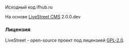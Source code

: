 Исходный код ifhub.ru

На основе [LiveStreet CMS](http://livestreetcms.ru) 2.0.0.dev

### Лицензия

LiveStreet - open-source проект под лицензией [GPL-2.0](http://opensource.org/licenses/GPL-2.0).



